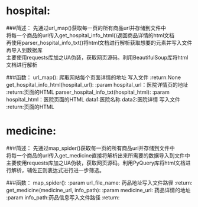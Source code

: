 hospital:
========   
  ###简述：
  先通过url_map()获取每一页的所有商品url并存储到文件中  
  将每一个商品的url传入get_hospital_info_html()返回商品详情的html文档  
  再使用parser_hospital_info_txt()将html文档进行解析获取想要的元素并写入文件再导入到数据库  
  主要使用requests库加之UA伪装，获取网页源码。利用BeautifulSoup库将html文档进行解析

  ###函数：
  	url_map():
    	爬取网站每个页面详情的地址
    	写入文件
    	:return:None
	get_hospital_info_html(hospital_url):
    	:param  hospital_url：医院详情页的地址
    	:return:页面的HTML
	parser_hospital_info_txt(hospital_html):
		:param  hospital_html：医院页面的HTML
    	data1:医院名称
    	data2:医院详情
		写入文件
		:return:页面的HTML
		
medicine:
========   
  ###简述：
  先通过map_spider()获取每一页的所有商品url并存储到文件中  
  将每一个商品的url传入get_medicine直接将解析出来所需要的数据导入到文件中
  主要使用requests库加之UA伪装，获取网页源码。利用PyQuery库将html文档进行解析，辅佐正则表达式进行进一步筛选。

  ###函数：
  	map_spider():
        :param url_file_name: 药品地址写入文件路径
        :return:
	get_medicine(medicine_url, info_path):
    	:param medicine_url: 药品详情的地址
    	:param info_path:药品信息写入文件路径
        :return:

